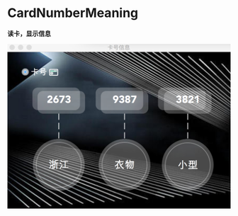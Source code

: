 # CardNumberMeaning
**读卡，显示信息**

![show2](https://github.com/zlk-bobule/CardNumberMeaning/blob/master/src/main/resources/images/show2.png)
